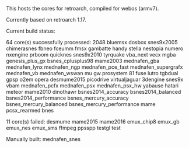 This hosts the cores for retroarch, compiled for webos (armv7).

Currently based on retroarch 1.17.

Current build status:

64 core(s) successfully processed:
	2048 bluemsx dosbox snes9x2005 chimerasnes fbneo fceumm fmsx
	gambatte handy stella nestopia numero nxengine prboom quicknes
	snes9x2010 tyrquake vba_next vecx mgba genesis_plus_gx
	bsnes_cplusplus98 mame2003 mednafen_gba mednafen_lynx
	mednafen_ngp mednafen_pce_fast mednafen_supergrafx mednafen_vb
	mednafen_wswan mu gw prosystem 81 fuse lutro tgbdual gpsp
	o2em opera desmume2015 picodrive virtualjaguar 3dengine
	snes9x vbam mednafen_pcfx mednafen_psx mednafen_psx_hw
	yabause hatari meteor mame2010 dinothawr bsnes2014_accuracy
	bsnes2014_balanced bsnes2014_performance bsnes_mercury_accuracy
	bsnes_mercury_balanced bsnes_mercury_performance mame pcsx_rearmed
	bnes
 
11 core(s) failed:
   desmume mame2015 mame2016 emux_chip8 emux_gb emux_nes
   emux_sms ffmpeg ppsspp testgl test

Manually built:
   mednafen_snes
